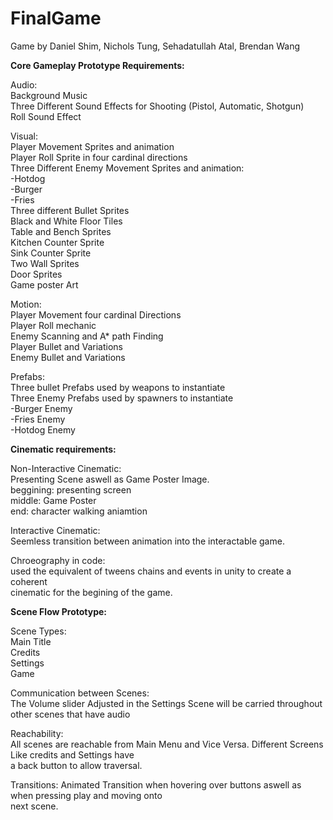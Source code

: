 # FinalGame  
Game by Daniel Shim, Nichols Tung, Sehadatullah Atal, Brendan Wang  
  
  
**Core Gameplay Prototype Requirements:**  
  
Audio:  
Background Music  
Three Different Sound Effects for Shooting (Pistol, Automatic, Shotgun)  
Roll Sound Effect  
  
Visual:  
Player Movement Sprites and animation  
Player Roll Sprite in four cardinal directions  
Three Different Enemy Movement Sprites and animation:  
-Hotdog  
-Burger  
-Fries  
Three different Bullet Sprites  
Black and White Floor Tiles  
Table and Bench Sprites  
Kitchen Counter Sprite  
Sink Counter Sprite  
Two Wall Sprites  
Door Sprites  
Game poster Art  
  
Motion:  
Player Movement four cardinal Directions  
Player Roll mechanic  
Enemy Scanning and A* path Finding  
Player Bullet and Variations  
Enemy Bullet and Variations  
  
Prefabs:  
Three bullet Prefabs used by weapons to instantiate  
Three Enemy Prefabs used by spawners to instantiate  
-Burger Enemy  
-Fries Enemy  
-Hotdog Enemy  
  
**Cinematic requirements:**  
  
Non-Interactive Cinematic:  
Presenting Scene aswell as Game Poster Image.  
beggining: presenting screen  
middle: Game Poster  
end: character walking aniamtion  
  
Interactive Cinematic:  
Seemless transition between animation into the interactable game.  
  
Chroeography in code:  
used the equivalent of tweens chains and events in unity to create a coherent  
cinematic for the begining of the game.  
  
**Scene Flow Prototype:**  
  
Scene Types:  
Main Title  
Credits  
Settings  
Game  
  
Communication between Scenes:  
The Volume slider Adjusted in the Settings Scene will be carried throughout other scenes that have audio  
  
Reachability:  
All scenes are reachable from Main Menu and Vice Versa. Different Screens Like credits and Settings have  
a back button to allow traversal.  
  
Transitions: Animated Transition when hovering over buttons aswell as when pressing play and moving onto  
next scene.  




